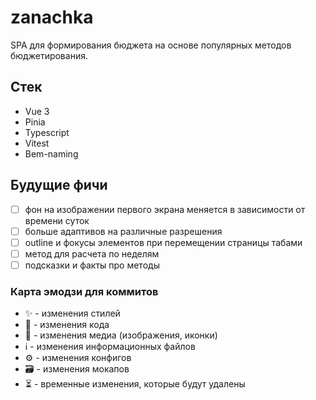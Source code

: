 # zanachka
SPA для формирования бюджета на основе популярных методов бюджетирования.

## Стек
- Vue 3
- Pinia
- Typescript
- Vitest
- Bem-naming

## Будущие фичи
- [ ] фон на изображении первого экрана меняется в зависимости от времени суток
- [ ] больше адаптивов на различные разрешения
- [ ] outline и фокусы элементов при перемещении страницы табами
- [ ] метод для расчета по неделям
- [ ] подсказки и факты про методы

### Карта эмодзи для коммитов
- ✨ - изменения стилей
- 🌵 - изменения кода
- 🌌 - изменения медиа (изображения, иконки)
- ℹ️ - изменения информационных файлов
- ⚙️ - изменения конфигов
- 🗃 - изменения мокапов
- ⏳ - временные изменения, которые будут удалены
